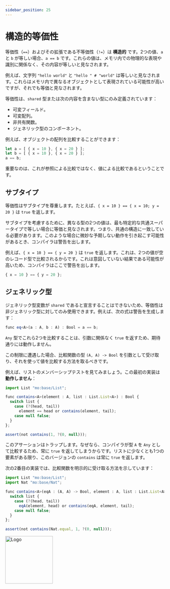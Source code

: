 ```yaml
---
sidebar_position: 25
---
```


# 構造的等価性

等価性（`==`）およびその拡張である不等価性（`!=`）は **構造的** です。2つの値、`a` と `b` が等しい場合、`a == b` です。これらの値は、メモリ内での物理的な表現や識別に関係なく、その内容が等しいと見なされます。

例えば、文字列 `"hello world"` と `"hello " # "world"` は等しいと見なされます。これらはメモリ内で異なるオブジェクトとして表現されている可能性が高いですが、それでも等価と見なされます。

等価性は、`shared` 型または次の内容を含まない型にのみ定義されています：

- 可変フィールド。
- 可変配列。
- 非共有関数。
- ジェネリック型のコンポーネント。

例えば、オブジェクトの配列を比較することができます：

```ts run
let a = [ { x = 10 }, { x = 20 } ];
let b = [ { x = 10 }, { x = 20 } ];
a == b;
```

重要なのは、これが参照による比較ではなく、値による比較であるということです。

## サブタイプ

等価性はサブタイプを尊重します。たとえば、`{ x = 10 } == { x = 10; y = 20 }` は `true` を返します。

サブタイプを考慮するために、異なる型の2つの値は、最も特定的な共通スーパータイプで等しい場合に等価と見なされます。つまり、共通の構造に一致している必要があります。このような場合に微妙な予期しない動作を引き起こす可能性があるとき、コンパイラは警告を出します。

例えば、`{ x = 10 } == { y = 20 }` は `true` を返します。これは、2つの値が空のレコード型で比較されるからです。これは意図していない結果である可能性が高いため、コンパイラはここで警告を出します。

```ts run
{ x = 10 } == { y = 20 };
```

## ジェネリック型

ジェネリック型変数が `shared` であると宣言することはできないため、等価性は非ジェネリック型に対してのみ使用できます。例えば、次の式は警告を生成します：

```ts run
func eq<A>(a : A, b : A) : Bool = a == b;
```

`Any` 型でこれら2つを比較することは、引数に関係なく `true` を返すため、期待通りには動作しません。

この制限に遭遇した場合、比較関数の型 `(A, A) -> Bool` を引数として受け取り、それを使って値を比較する方法を取るべきです。

例えば、リストのメンバーシップテストを見てみましょう。この最初の実装は **動作しません**：

```ts run
import List "mo:base/List";

func contains<A>(element : A, list : List.List<A>) : Bool {
  switch list {
    case (?(head, tail))
      element == head or contains(element, tail);
    case null false;
  }
};

assert(not contains(1, ?(0, null)));
```

このアサーションはトラップします。なぜなら、コンパイラが型 `A` を `Any` として比較するため、常に `true` を返してしまうからです。リストに少なくとも1つの要素がある限り、このバージョンの `contains` は常に `true` を返します。

次の2番目の実装では、比較関数を明示的に受け取る方法を示しています：

```ts run
import List "mo:base/List";
import Nat "mo:base/Nat";

func contains<A>(eqA : (A, A) -> Bool, element : A, list : List.List<A>) : Bool {
  switch list {
    case (?(head, tail))
      eqA(element, head) or contains(eqA, element, tail);
    case null false;
  }
};

assert(not contains(Nat.equal, 1, ?(0, null)));
```

<img src="https://github.com/user-attachments/assets/844ca364-4d71-42b3-aaec-4a6c3509ee2e" alt="Logo" width="150" height="150" />
